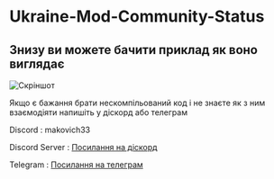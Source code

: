 # Ukraine-Mod-Community-Status

## Знизу ви можете бачити приклад як воно виглядає

![Скріншот](https://i.imgur.com/JldG9XC.png)


Якщо є бажання брати нескомпільований код і не знаєте як з ним взаємодіяти напишіть у діскорд або телеграм

Discord : makovich33

Discord Server : [Посилання на діскорд](https://t.me/managerukrainemod)

Telegram : [Посилання на телеграм](https://t.me/managerukrainemod)